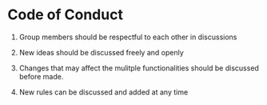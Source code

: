 # Code of Conduct

1. Group members should be respectful to each other in discussions

2. New ideas should be discussed freely and openly

3. Changes that may affect the mulitple functionalities should be discussed before made.

4. New rules can be discussed and added at any time
